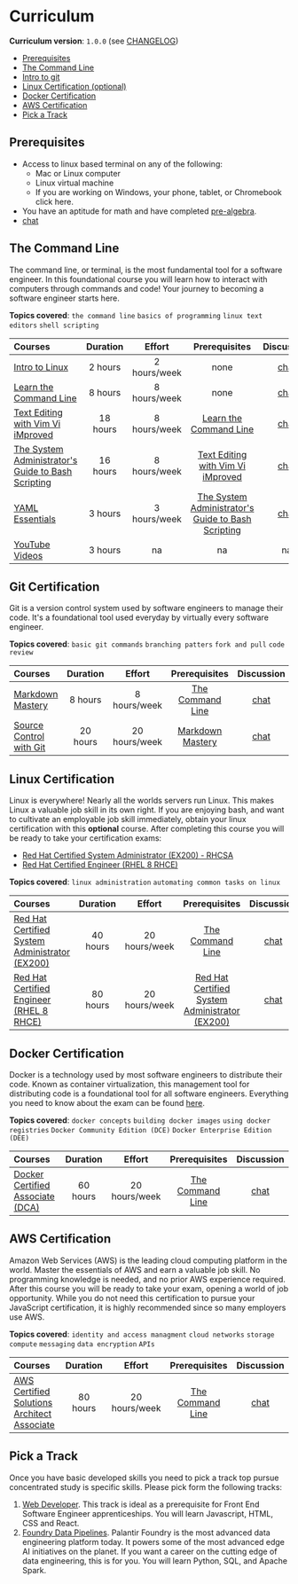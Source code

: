 # Curriculum

**Curriculum version**: `1.0.0` (see [CHANGELOG](../CHANGELOG.md))

- [Prerequisites](#prerequisites)
- [The Command Line](#the-command-line)
- [Intro to git](#git-certification)
- [Linux Certification (optional)](#linux-certification)
- [Docker Certification](#docker-certification)
- [AWS Certification](#aws-certification)
- [Pick a Track](#pick-a-track)

## Prerequisites
- Access to linux based terminal on any of the following:
  - Mac or Linux computer
  - Linux virtual machine
  - If you are working on Windows, your phone, tablet, or Chromebook click here.
- You have an aptitude for math and have completed [pre-algebra](https://www.khanacademy.org/math/pre-algebra#pre-algebra-subject-challenge).
- [chat](https://discord.com/channels/787748295346356245/787748295908655199)
## The Command Line
The command line, or terminal, is the most fundamental tool for a software engineer. In this foundational course
you will learn how to interact with computers through commands and code! Your journey to becoming a software engineer
starts here.

**Topics covered**:
`the command line`
`basics of programming`
`linux text editors`
`shell scripting`

Courses | Duration | Effort | Prerequisites | Discussion
:-- | :--: | :--: | :--: | :--:
[Intro to Linux](https://acloud.guru/overview/5771281c-ed59-463d-9e37-5f598a163913) | 2 hours | 2 hours/week | none | [chat](https://discord.com/channels/787748295346356245/787748295908655200)
[Learn the Command Line](https://www.codecademy.com/learn/learn-the-command-line) | 8 hours | 8 hours/week | none | [chat](https://discord.com/channels/787748295346356245/787748295908655200)
[Text Editing with Vim Vi iMproved](https://acloud.guru/overview/be02e4b7-edf6-49b8-970d-7b322bbd862b) | 18 hours | 8 hours/week | [Learn the Command Line](https://www.codecademy.com/learn/learn-the-command-line) | [chat](https://discord.com/channels/787748295346356245/787748295908655200)
[The System Administrator's Guide to Bash Scripting](https://acloud.guru/overview/bccc6769-38e7-4a7f-8255-6914b7244caf) | 16 hours | 8 hours/week | [Text Editing with Vim Vi iMproved](https://acloud.guru/overview/be02e4b7-edf6-49b8-970d-7b322bbd862b) | [chat](https://discord.com/channels/787748295346356245/787748295908655200)
[YAML Essentials](https://acloud.guru/overview/90dd551f-91a6-4b91-a0a8-d4905521f641) | 3 hours | 3 hours/week | [The System Administrator's Guide to Bash Scripting](https://acloud.guru/overview/bccc6769-38e7-4a7f-8255-6914b7244caf) | [chat](https://discord.com/channels/787748295346356245/787748295908655200)
[YouTube Videos](https://www.youtube.com/playlist?list=PLvp1Riqm5kiO3ZTqqD6rwuwws6ulbiWoW) | 3 hours | na | na | na

## Git Certification
Git is a version control system used by software engineers to manage their code.
It's a foundational tool used everyday by virtually every software engineer.

**Topics covered**:
`basic git commands`
`branching patters`
`fork and pull`
`code review`

Courses | Duration | Effort | Prerequisites | Discussion
:-- | :--: | :--: | :--: | :--:
[Markdown Mastery](https://www.udemy.com/course/markdown/) | 8 hours | 8 hours/week | [The Command Line](#the-command-line) | [chat](https://discord.com/channels/787748295346356245/787750027916738610)
[Source Control with Git](https://acloud.guru/overview/104ff5d6-39c0-4116-b597-4d1bce0b8081) | 20 hours | 20 hours/week | [Markdown Mastery](https://www.udemy.com/course/markdown/) | [chat](https://discord.com/channels/787748295346356245/787750027916738610)

## Linux Certification
Linux is everywhere! Nearly all the worlds servers run Linux. This makes Linux a valuable job skill in its own right. 
If you are enjoying bash, and want to cultivate an employable job skill immediately, obtain your linux certification with this **optional** course.
After completing this course you will be ready to take your certification exams:
- [Red Hat Certified System Administrator (EX200) - RHCSA](https://www.redhat.com/en/services/certification/rhcsa)
- [Red Hat Certified Engineer (RHEL 8 RHCE)](https://www.redhat.com/en/services/certification/rhce)

**Topics covered**:
`linux administration`
`automating common tasks on linux`

Courses | Duration | Effort | Prerequisites | Discussion
:-- | :--: | :--: | :--: | :--:
[Red Hat Certified System Administrator (EX200)](https://acloud.guru/overview/78f2cd85-fed7-4b70-aa02-63b9b3dc2e35) | 40 hours | 20 hours/week | [The Command Line](#the-command-line) | [chat](https://discord.com/channels/787748295346356245/787748295908655201)
[Red Hat Certified Engineer (RHEL 8 RHCE)](https://acloud.guru/overview/fb5a2fe0-a942-4868-94d7-3d0db6e9bf45) | 80 hours | 20 hours/week | [Red Hat Certified System Administrator (EX200)](https://acloud.guru/overview/78f2cd85-fed7-4b70-aa02-63b9b3dc2e35) | [chat](https://discord.com/channels/787748295346356245/787748295908655201)

## Docker Certification
Docker is a technology used by most software engineers to distribute their code. 
Known as container virtualization, this management tool for distributing code
is a foundational tool for all software engineers. Everything you need to know about
the exam can be found [here](https://medium.com/bb-tutorials-and-thoughts/all-you-need-to-know-about-docker-certified-associate-dca-exam-21dd2ccadbc0).

**Topics covered**:
`docker concepts`
`building docker images`
`using docker registries`
`Docker Community Edition (DCE)`
`Docker Enterprise Edition (DEE)`

Courses | Duration | Effort | Prerequisites | Discussion
:-- | :--: | :--: | :--: | :--:
[Docker Certified Associate (DCA)](https://acloud.guru/overview/6b00566d-6246-4ebe-8257-f98f989321cf) | 60 hours | 20 hours/week | [The Command Line](#the-command-line) | [chat](https://discord.com/channels/787748295346356245/787750314711318537)

## AWS Certification
Amazon Web Services (AWS) is the leading cloud computing platform in the world.
Master the essentials of AWS and earn a valuable job skill. 
No programming knowledge is needed, and no prior AWS experience required.
After this course you will be ready to take your exam, opening a world of job opportunity.
While you do not need this certification to pursue your JavaScript certification, it is highly
recommended since so many employers use AWS.

**Topics covered**:
`identity and access managment`
`cloud networks`
`storage`
`compute`
`messaging`
`data encryption`
`APIs`

Courses | Duration | Effort | Prerequisites | Discussion
:-- | :--: | :--: | :--: | :--:
[AWS Certified Solutions Architect Associate](https://acloud.guru/overview/aws-certified-solutions-architect-associate) | 80 hours | 20 hours/week | [The Command Line](#the-command-line) | [chat](https://discord.com/channels/787748295346356245/787750442343989299)

## Pick a Track

Once you have basic developed skills you need to pick a track top pursue concentrated study is specific skills.
Please pick form the following tracks:

1. [Web Developer](./web-developer.md). This track is ideal as a prerequisite for Front End Software Engineer apprenticeships. You will learn Javascript, HTML, CSS and React.
1. [Foundry Data Pipelines](./foundry_data_pipelines.md). Palantir Foundry is the most advanced data engineering platform today. It powers some of the most advanced edge AI initiatives on the planet. If you want a career on the cutting edge of data engineering, this is for you. You will learn Python, SQL, and Apache Spark.

